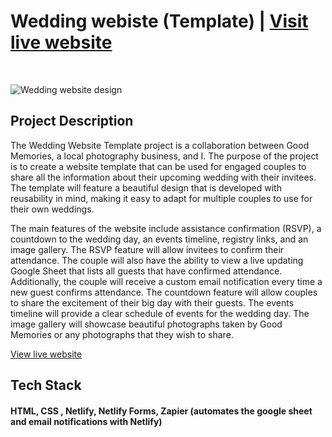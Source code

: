 # Wedding webiste (Template) | [Visit live website](https://johnysarah.goodmemx.com)

</br>

![Wedding website design](https://res.cloudinary.com/dpnv2uar8/image/upload/v1673844884/wedding_invitation_cgxuul.jpg)

## Project Description

The Wedding Website Template project is a collaboration between Good Memories, a local photography business, and I. The purpose of the project is to create a website template that can be used for engaged couples to share all the information about their upcoming wedding with their invitees. The template will feature a beautiful design that is developed with reusability in mind, making it easy to adapt for multiple couples to use for their own weddings.

The main features of the website include assistance confirmation (RSVP), a countdown to the wedding day, an events timeline, registry links, and an image gallery. The RSVP feature will allow invitees to confirm their attendance. The couple will also have the ability to view a live updating Google Sheet that lists all guests that have confirmed attendance. Additionally, the couple will receive a custom email notification every time a new guest confirms attendance. The countdown feature will allow couples to share the excitement of their big day with their guests. The events timeline will provide a clear schedule of events for the wedding day. The image gallery will showcase beautiful photographs taken by Good Memories or any photographs that they wish to share.

[View live website](https://johnysarah.goodmemx.com)

## Tech Stack

#### HTML, CSS , Netlify, Netlify Forms, Zapier (automates the google sheet and email notifications with Netlify)
